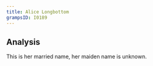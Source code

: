 ```yaml
---
title: Alice Longbottom
grampsID: I0189
---
```


## Analysis

This is her married name, her maiden name is unknown.

